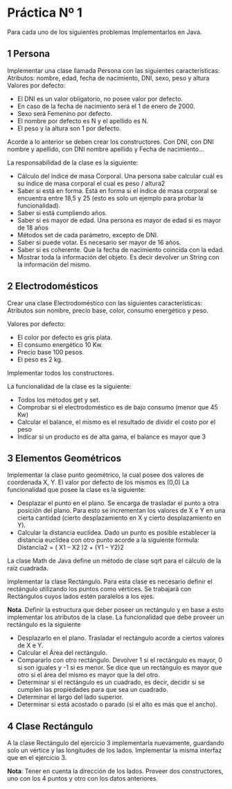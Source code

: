# Práctica Nº 1

Para cada uno de los siguientes problemas Implementarlos en Java.

## 1 Persona

Implementar una clase llamada Persona con las siguientes características:
Atributos: nombre, edad, fecha de nacimiento, DNI, sexo, peso y altura
Valores por defecto:
- El DNI es un valor obligatorio, no posee valor por defecto.
- En caso de la fecha de nacimiento será el 1 de enero de 2000.
- Sexo será Femenino por defecto.
- El nombre por defecto es N y el apellido es N.
- El peso y la altura son 1 por defecto.

Acorde a lo anterior se deben crear los constructores. Con DNI, con DNI nombre y
apellido, con DNI nombre apellido y Fecha de nacimiento…

La responsabilidad de la clase es la siguiente:
- Cálculo del índice de masa Corporal. Una persona sabe calcular cuál es su índice
de masa corporal el cual es peso / altura2
- Saber si está en forma. Está en forma si el índice de masa corporal se encuentra
entre 18,5 y 25 (esto es solo un ejemplo para probar la funcionalidad).
- Saber si está cumpliendo años.
- Saber si es mayor de edad. Una persona es mayor de edad si es mayor de 18
años
- Métodos set de cada parámetro, excepto de DNI.
- Saber si puede votar. Es necesario ser mayor de 16 años.
- Saber si es coherente. Que la fecha de nacimiento coincida con la edad.
- Mostrar toda la información del objeto. Es decir devolver un String con la
información del mismo.

## 2 Electrodomésticos

Crear una clase Electrodoméstico con las siguientes características:
Atributos son nombre, precio base, color, consumo energético y peso.

Valores por defecto:
- El color por defecto es gris plata.
- El consumo energético 10 Kw.
- Precio base 100 pesos.
- El peso es 2 kg.

Implementar todos los constructores.

La funcionalidad de la clase es la siguiente:
- Todos los métodos get y set.
- Comprobar si el electrodoméstico es de bajo consumo (menor que 45 Kw)
- Calcular el balance, el mismo es el resultado de dividir el costo por el peso
- Indicar si un producto es de alta gama, el balance es mayor que 3

## 3 Elementos Geométricos

Implementar la clase punto geométrico, la cual posee dos valores de coordenada X, Y.
El valor por defecto de los mismos es (0,0)
La funcionalidad que posee la clase es la siguiente:
- Desplazar el punto en el plano. Se encarga de trasladar el punto a otra posición
del plano. Para esto se incrementan los valores de X e Y en una cierta cantidad
(cierto desplazamiento en X y cierto desplazamiento en Y).
- Calcular la distancia euclídea. Dado un punto es posible establecer la distancia
euclídea con otro punto acorde a la siguiente fórmula:
 Distancia2 = ( X1 – X2 )2 + (Y1 – Y2)2

La clase Math de Java define un método de clase sqrt para el cálculo de la raíz cuadrada.

Implementar la clase Rectángulo.
Para esta clase es necesario definir el rectángulo utilizando los puntos como vértices. Se
trabajará con Rectángulos cuyos lados estén paralelos a los ejes.

**Nota**. Definir la estructura que deber poseer un rectángulo y en base a esto implementar
los atributos de la clase.
La funcionalidad que debe proveer un rectángulo es la siguiente
- Desplazarlo en el plano. Trasladar el rectángulo acorde a ciertos valores de X e
Y.
- Calcular el Área del rectángulo.
- Compararlo con otro rectángulo. Devolver 1 si el rectángulo es mayor, 0 si son
iguales y -1 si es menor. Se dice que un rectángulo es mayor que otro si el área
del mismo es mayor que la del otro.
- Determinar si el rectángulo es un cuadrado, es decir, decidir si se cumplen las
propiedades para que sea un cuadrado.
- Determinar el largo del lado superior.
- Determinar si está acostado o parado (si el alto es más que el ancho).

## 4 Clase Rectángulo
A la clase Rectángulo del ejercicio 3 implementarla nuevamente, guardando solo un
vértice y las longitudes de los lados. Implementar la misma interfaz que en el ejercicio 3.

**Nota**: Tener en cuenta la dirección de los lados. Proveer dos constructores, uno con los
4 puntos y otro con los datos anteriores.